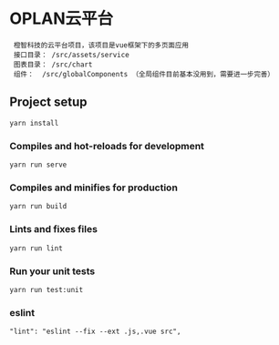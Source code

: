 # OPLAN云平台

```
 橙智科技的云平台项目，该项目是vue框架下的多页面应用
 接口目录： /src/assets/service
 图表目录： /src/chart
 组件：  /src/globalComponents （全局组件目前基本没用到，需要进一步完善）
```

## Project setup

```
yarn install
```

### Compiles and hot-reloads for development

```
yarn run serve
```

### Compiles and minifies for production

```
yarn run build
```

### Lints and fixes files

```
yarn run lint
```

### Run your unit tests

```
yarn run test:unit
```

### eslint

```
"lint": "eslint --fix --ext .js,.vue src",
```
